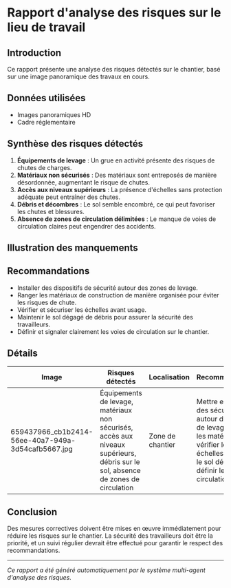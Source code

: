 # Rapport d'analyse des risques sur le lieu de travail

## Introduction
Ce rapport présente une analyse des risques détectés sur le chantier, basé sur une image panoramique des travaux en cours.

## Données utilisées
- Images panoramiques HD
- Cadre réglementaire

## Synthèse des risques détectés
1. **Équipements de levage** : Un grue en activité présente des risques de chutes de charges.
2. **Matériaux non sécurisés** : Des matériaux sont entreposés de manière désordonnée, augmentant le risque de chutes.
3. **Accès aux niveaux supérieurs** : La présence d'échelles sans protection adéquate peut entraîner des chutes.
4. **Débris et décombres** : Le sol semble encombré, ce qui peut favoriser les chutes et blessures.
5. **Absence de zones de circulation délimitées** : Le manque de voies de circulation claires peut engendrer des accidents.

## Illustration des manquements
<!-- Insertion d'images annotées ou de schémas -->

## Recommandations
- Installer des dispositifs de sécurité autour des zones de levage.
- Ranger les matériaux de construction de manière organisée pour éviter les risques de chute.
- Vérifier et sécuriser les échelles avant usage.
- Maintenir le sol dégagé de débris pour assurer la sécurité des travailleurs.
- Définir et signaler clairement les voies de circulation sur le chantier.

## Détails
| Image | Risques détectés | Localisation | Recommandations |
|-------|------------------|--------------|-----------------|
| 659437966_cb1b2414-56ee-40a7-949a-3d54cafb5667.jpg | Équipements de levage, matériaux non sécurisés, accès aux niveaux supérieurs, débris sur le sol, absence de zones de circulation | Zone de chantier | Mettre en place des sécurités autour des zones de levage, ranger les matériaux, vérifier les échelles, maintenir le sol dégagé, définir les voies de circulation |

## Conclusion
Des mesures correctives doivent être mises en œuvre immédiatement pour réduire les risques sur le chantier. La sécurité des travailleurs doit être la priorité, et un suivi régulier devrait être effectué pour garantir le respect des recommandations.

---
*Ce rapport a été généré automatiquement par le système multi-agent d'analyse des risques.*